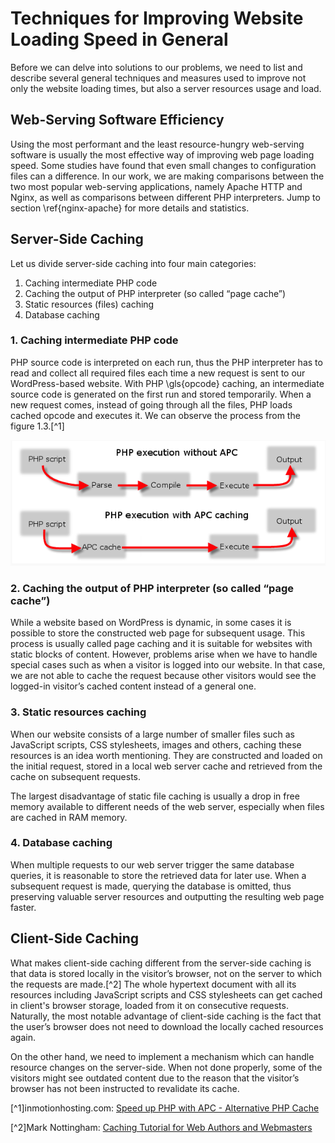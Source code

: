 # Techniques for Improving Website Loading Speed in General

Before we can delve into solutions to our problems, we need to list and describe several general techniques and measures used to improve not only the website loading times, but also a server resources usage and load.

## Web-Serving Software Efficiency

Using the most performant and the least resource-hungry web-serving software is usually the most effective way of improving web page loading speed. Some studies have found that even small changes to configuration files can a difference. In our work, we are making comparisons between the two most popular web-serving applications, namely Apache HTTP and Nginx, as well as comparisons between different PHP interpreters. Jump to section \ref{nginx-apache} for more details and statistics. 

## Server-Side Caching

Let us divide server-side caching into four main categories:

1. Caching intermediate PHP code
2. Caching the output of PHP interpreter (so called “page cache”)
3. Static resources (files) caching
4. Database caching

### 1. Caching intermediate PHP code

PHP source code is interpreted on each run, thus the PHP interpreter has to read and collect all required files each time a new request is sent to our WordPress-based website. With PHP \gls{opcode} caching, an intermediate source code is generated on the first run and stored temporarily. When a new request comes, instead of going through all the files, PHP loads cached opcode and executes it. We can observe the process from the figure 1.3.[^1]

![Figure 1.3: PHP execution diagram with and without APC opcode cache](../figures/php-opcode-caching.png)

### 2. Caching the output of PHP interpreter (so called “page cache”)

While a website based on WordPress is dynamic, in some cases it is possible to store the constructed web page for subsequent usage. This process is usually called page caching and it is suitable for websites with static blocks of content. However, problems arise when we have to handle special cases such as when a visitor is logged into our website. In that case, we are not able to cache the request because other visitors would see the logged-in visitor’s cached content instead of a general one.

### 3. Static resources caching

When our website consists of a large number of smaller files such as JavaScript scripts, CSS stylesheets, images and others, caching these resources is an idea worth mentioning. They are constructed and loaded on the initial request, stored in a local web server cache and retrieved from the cache on subsequent requests.

The largest disadvantage of static file caching is usually a drop in free memory available to different needs of the web server, especially when files are cached in RAM memory.

### 4. Database caching

When multiple requests to our web server trigger the same database queries, it is reasonable to store the retrieved data for later use. When a subsequent request is made, querying the database is omitted, thus preserving valuable server resources and outputting the resulting web page faster.

## Client-Side Caching

What makes client-side caching different from the server-side caching is that data is stored locally in the visitor’s browser, not on the server to which the requests are made.[^2] The whole hypertext document with all its resources including JavaScript scripts and CSS stylesheets can get cached in client's browser storage, loaded from it on consecutive requests. Naturally, the most notable advantage of client-side caching is the fact that the user’s browser does not need to download the locally cached resources again.

On the other hand, we need to implement a mechanism which can handle resource changes on the server-side. When not done properly, some of the visitors might see outdated content due to the reason that the visitor’s browser has not been instructed to revalidate its cache.

[^1]inmotionhosting.com: [Speed up PHP with APC - Alternative PHP Cache](http://www.inmotionhosting.com/support/website/what-is/speed-up-php-with-apc)

[^2]Mark Nottingham: [Caching Tutorial for Web Authors and Webmasters](https://www.mnot.net/cache_docs/)